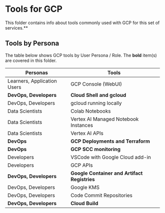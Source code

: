 # Tools for GCP

This folder contains info about tools commonly used with GCP for this set of services.**


## Tools by Persona

The table below shows GCP tools by User Persona / Role.  The **bold** item(s) are covered in this folder.

| Personas  | Tools |
| ------------- | ------------- |
| Learners, Application Users  | GCP Console (WebUI) |
| **DevOps, Developers**  | **Cloud Shell and gcloud**  |
| DevOps, Developers  | gcloud running locally |
| Data Scientists  | Colab Notebooks  |
| Data Scientists  | Vertex AI Managed Notebook Instances  |
| Data Scientists  | Vertex AI APIs  |
| **DevOps**  | **GCP Deployments and Terraform**  |
| **DevOps**  | **GCP SCC monitoring**  |
| Developers  | VSCode with Google Cloud add-in  |
| Developers  | GCP APIs  |
| **DevOps, Developers**  | **Google Container and Artifact Registries** |
| DevOps, Developers  | Google KMS |
| DevOps, Developers  | Code Commit Repositories |
| **DevOps, Developers**  | **Cloud Build** |